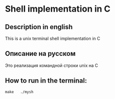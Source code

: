 # Shell implementation in C

## Description in english
This is a unix terminal shell implementation in C

## Описание на русском 
Это реализация командной строки unix на C

## How to run in the terminal:
``
make  
./mysh
``
